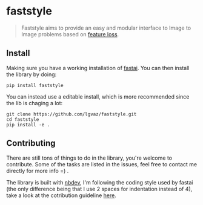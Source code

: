# faststyle
> Faststyle aims to provide an easy and modular interface to Image to Image problems based on [feature loss](https://arxiv.org/abs/1603.08155).


## Install

Making sure you have a working installation of [fastai](https://github.com/fastai/fastai). You can then install the library by doing:
```
pip install faststyle
```

You can instead use a editable install, which is more recommended since the lib is chaging a lot:
```
git clone https://github.com/lgvaz/faststyle.git
cd faststyle
pip install -e .
```

## Contributing

There are still tons of things to do in the library, you're welcome to contribute. Some of the tasks are listed in the issues, feel free to contact me directly for more info =)  .

The library is built with [nbdev](https://github.com/fastai/nbdev), I'm following the coding style used by fastai (the only difference being that I use 2 spaces for indentation instead of 4), take a look at the cotribution guideline [here](https://github.com/fastai/nbdev/blob/master/CONTRIBUTING.md).
